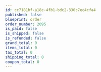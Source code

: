 ```yaml
---
id: cc7181bf-a18c-4fb1-bdc2-330c7ec4cfa4
published: false
blueprint: order
order_number: 2095
is_paid: false
is_shipped: false
is_refunded: false
grand_total: 0
items_total: 0
tax_total: 0
shipping_total: 0
coupon_total: 0
---
```

